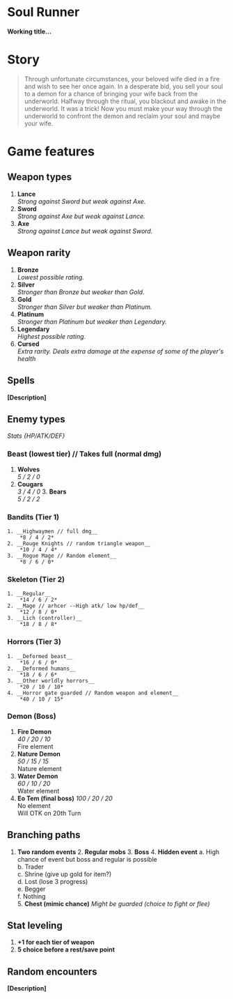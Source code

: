 # Soul Runner
**Working title...**

# Story
> Through unfortunate circumstances, your beloved wife died in a fire and wish to
> see her once again. In a desperate bid, you sell your soul to a demon for a
> chance of bringing your wife back from the underworld. Halfway through the
> ritual, you blackout and awake in the underworld. It was a trick! Now you must
> make your way through the underworld to confront the demon and reclaim your soul
> and maybe your wife. 

# Game features

## Weapon types
  1. __Lance__  
    *Strong against Sword but weak against Axe.*
  2. __Sword__  
    *Strong against Axe but weak against Lance.*
  3. __Axe__  
    *Strong against Lance but weak against Sword.*

## Weapon rarity
  1. __Bronze__  
    *Lowest possible rating.*
  2. __Silver__  
    *Stronger than Bronze but weaker than Gold.*
  3. __Gold__  
    *Stronger than Silver but weaker than Platinum.*
  4. __Platinum__  
    *Stronger than Platinum but weaker than Legendary.*
  5. __Legendary__  
    *Highest possible rating.*
  6. __Cursed__  
    *Extra rarity. Deals extra damage at the expense of some of the player's health*

## Spells
  __[Description]__

## Enemy types
  *Stats {HP/ATK/DEF}*

### Beast (lowest tier) // Takes full (normal dmg)
  1. __Wolves__  
		*5 / 2 / 0*
  2. __Cougars__  
    *3 / 4 / 0*
 	3. __Bears__  
		*5 / 2 / 2*

### Bandits (Tier 1)
	1. __Highwaymen // full dmg__  
		*8 / 4 / 2*
	2. __Rouge Knights // random triangle weapon__  
		*10 / 4 / 4*
	3. __Rogue Mage // Random element__  
		*8 / 6 / 0*

### Skeleton (Tier 2)
	1. __Regular__  
		*14 / 6 / 2*
	2. __Mage // arhcer --High atk/ low hp/def__  
		*12 / 8 / 0*
	3. __Lich (controller)__  
		*18 / 8 / 8*

### Horrors (Tier 3)
	1. __Deformed beast__  
		*16 / 6 / 0*
	2. __Deformed humans__  
		*18 / 6 / 6*
	3. __Other worldly horrors__  
		*20 / 10 / 10*
	4. __Horror gate guarded // Random weapon and element__
		*40 / 10 / 15*

### Demon (Boss)
  1. __Fire Demon__  
    *40 / 20 / 10*  
    Fire element
  2. __Nature Demon__  
    *50 / 15 / 15*  
    Nature element
  3. __Water Demon__   
    *60 / 10 / 20*  
    Water element
  4. __Eo Tem (final boss)__
    *100 / 20 / 20*  
    No element  
    Will OTK on 20th Turn

## Branching paths
  1. __Two random events__
	2. __Regular mobs__
	3. __Boss__
	4. __Hidden event__
		a. High chance of event but boss and regular is possible  
		b. Trader  
		c. Shrine (give up gold for item?)  
		d. Lost (lose 3 progress)  
		e. Begger  
		f. Nothing  
	5. __Chest (mimic chance)__
		*Might be guarded (choice to fight or flee)*

## Stat leveling
  1. __+1 for each tier of weapon__
  2. __5 choice before a rest/save point__

## Random encounters
  __[Description]__
